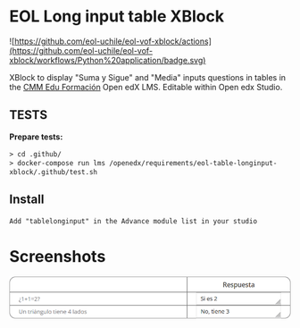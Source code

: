 # EOL Long input table XBlock

![https://github.com/eol-uchile/eol-vof-xblock/actions](https://github.com/eol-uchile/eol-vof-xblock/workflows/Python%20application/badge.svg)

XBlock to display "Suma y Sigue" and "Media" inputs questions in tables in the [CMM Edu Formación](https://cmmeduformacion.uchile.cl) Open edX LMS. Editable within Open edx Studio.

## TESTS
**Prepare tests:**

    > cd .github/
    > docker-compose run lms /openedx/requirements/eol-table-longinput-xblock/.github/test.sh
    
## Install

    Add "tablelonginput" in the Advance module list in your studio

# Screenshots
![Screenshot-example](tablelonginput/examples/example1.png?style=center)
